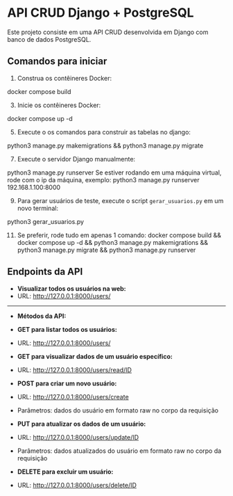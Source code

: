 # API CRUD Django + PostgreSQL

Este projeto consiste em uma API CRUD desenvolvida em Django com banco de dados PostgreSQL.

## Comandos para iniciar

1. Construa os contêineres Docker:
   
docker compose build


3. Inicie os contêineres Docker:
   
docker compose up -d


5. Execute o os comandos para construir as tabelas no django:
   
python3 manage.py makemigrations && python3 manage.py migrate


7. Execute o servidor Django manualmente:
   
python3 manage.py runserver
Se estiver rodando em uma máquina virtual, rode com o ip da máquina, exemplo:
python3 manage.py runserver 192.168.1.100:8000


9. Para gerar usuários de teste, execute o script `gerar_usuarios.py` em um novo terminal:
    
python3 gerar_usuarios.py



11. Se preferir, rode tudo em apenas 1 comando:
docker compose build && docker compose up -d && python3 manage.py makemigrations && python3 manage.py migrate && python3 manage.py runserver

## Endpoints da API

- **Visualizar todos os usuários na web:**
- URL: http://127.0.0.1:8000/users/

---

- **Métodos da API:**

- **GET para listar todos os usuários:**
 - URL: http://127.0.0.1:8000/users/

- **GET para visualizar dados de um usuário específico:**
 - URL: http://127.0.0.1:8000/users/read/ID

- **POST para criar um novo usuário:**
 - URL: http://127.0.0.1:8000/users/create
 - Parâmetros: dados do usuário em formato raw no corpo da requisição

- **PUT para atualizar os dados de um usuário:**
 - URL: http://127.0.0.1:8000/users/update/ID
 - Parâmetros: dados atualizados do usuário em formato raw no corpo da requisição

- **DELETE para excluir um usuário:**
 - URL: http://127.0.0.1:8000/users/delete/ID

